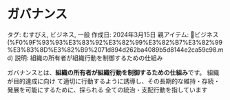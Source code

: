 # ガバナンス

タグ: むすびえ, ビジネス, 一般
作成日: 2024年3月15日
親アイテム: 📓ビジネス (%F0%9F%93%93%E3%83%92%E3%82%99%E3%82%B7%E3%82%99%E3%83%8D%E3%82%B9%2071d894d262ba4089b5d8144e2ca59c98.md)
説明: 組織の所有者が組織行動を制御するための仕組み

ガバナンスとは、**組織の所有者が組織行動を制御するための仕組み**です。 組織が目的達成に向け て適切に行動するように誘導し、その長期的な維持・存続・発展を可能にするために、採られる 全ての統治・支配行動を指しています